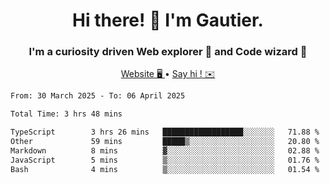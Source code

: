 <h1 align="center">Hi there! 👋 I'm Gautier.</h1>
<h3 align="center">I'm a curiosity driven Web explorer 🚀 and Code wizard 🧙</h3>

<p align="center">
  <a href="https://xisabla.github.io/">Website 🖥️ </a> •
  <a href="mailto:xisabla.dev@gmail.com">Say hi ! ✉️</a>
</p>

<!--START_SECTION:waka-->

```txt
From: 30 March 2025 - To: 06 April 2025

Total Time: 3 hrs 48 mins

TypeScript        3 hrs 26 mins   ██████████████████░░░░░░░   71.88 %
Other             59 mins         █████▒░░░░░░░░░░░░░░░░░░░   20.80 %
Markdown          8 mins          ▓░░░░░░░░░░░░░░░░░░░░░░░░   02.88 %
JavaScript        5 mins          ▒░░░░░░░░░░░░░░░░░░░░░░░░   01.76 %
Bash              4 mins          ▒░░░░░░░░░░░░░░░░░░░░░░░░   01.54 %
```

<!--END_SECTION:waka-->
